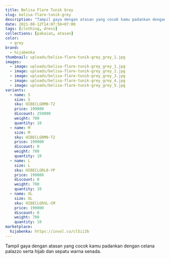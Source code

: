 ```yaml
---
title: Belisa Flare Tunik Grey
slug: belisa-flare-tunik-grey
description: "Tampil gaya dengan atasan yang cocok kamu padankan dengan celana palazzo serta hijab dan sepatu warna senada."
date: 2021-08-12T14:07:56+07:00
tags: [clothing, dress]
collections: [pakaian, atasan]
color:
  - grey
brand:
  - hijabenka
thumbnail: uploads/belisa-flare-tunik-grey_grey_1.jpg
images:
  - image: uploads/belisa-flare-tunik-grey_grey_1.jpg
  - image: uploads/belisa-flare-tunik-grey_grey_2.jpg
  - image: uploads/belisa-flare-tunik-grey_grey_3.jpg
  - image: uploads/belisa-flare-tunik-grey_grey_4.jpg
  - image: uploads/belisa-flare-tunik-grey_grey_5.jpg
variants:
  - name: S
    size: S
    sku: HIBECLGRM0-T2
    price: 199000
    discount: 259000
    weight: 700
    quantity: 10
  - name: M
    size: M
    sku: HIBECLGRM0-T2
    price: 199000
    discount: 0
    weight: 700
    quantity: 10
  - name: L
    size: L
    sku: HIBECLGRL0-YP
    price: 199000
    discount: 0
    weight: 700
    quantity: 10
  - name: XL
    size: XL
    sku: HIBECLGRXL-CM
    price: 199000
    discount: 0
    weight: 700
    quantity: 10
marketplace:
  hijabenka: https://invol.co/cl5ii3b
---
```


Tampil gaya dengan atasan yang cocok kamu padankan dengan celana palazzo serta hijab dan sepatu warna senada.

